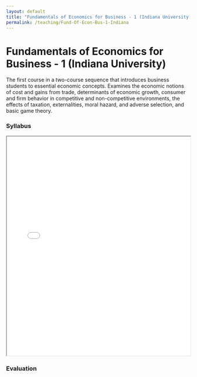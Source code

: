 ```yaml
---
layout: default
title: "Fundamentals of Economics for Business - 1 (Indiana University)"
permalink: /teaching/Fund-Of-Econ-Bus-1-Indiana
---
```


# Fundamentals of Economics for Business - 1 (Indiana University)

The first course in a two-course sequence that introduces business students to essential economic concepts. Examines the economic notions of cost and gains from trade, determinants of economic growth, consumer and firm behavior in competitive and non-competitive environments, the effects of taxation, externalities, moral hazard, and adverse selection, and basic game theory.

### Syllabus
<iframe src="/path/to/your/file.pdf" width="100%" height="600px">
    This browser does not support PDFs. Please download the PDF to view it: <a href="/files/Syllabus SP24-B251-9998.pdf">Download PDF</a>.
</iframe>

### Evaluation


